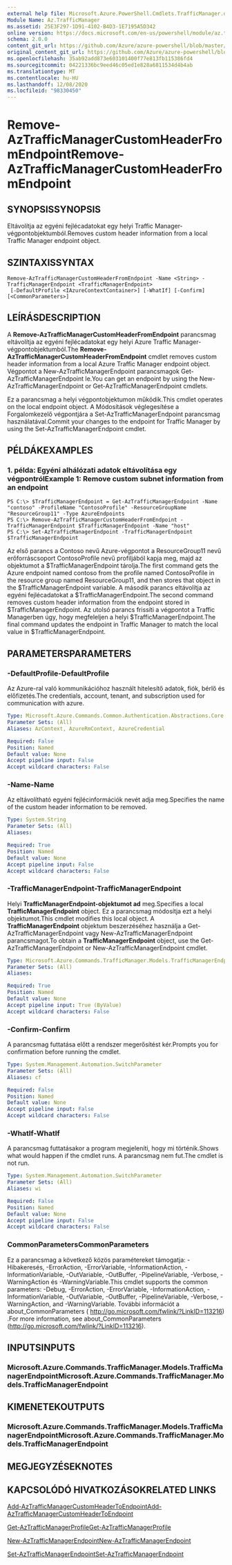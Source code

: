 ```yaml
---
external help file: Microsoft.Azure.PowerShell.Cmdlets.TrafficManager.dll-Help.xml
Module Name: Az.TrafficManager
ms.assetid: 25E3F297-1D91-4102-B4D3-1E7195A5D342
online version: https://docs.microsoft.com/en-us/powershell/module/az.trafficmanager/remove-aztrafficmanagercustomheaderfromendpoint
schema: 2.0.0
content_git_url: https://github.com/Azure/azure-powershell/blob/master/src/TrafficManager/TrafficManager/help/Remove-AzTrafficManagerCustomHeaderFromEndpoint.md
original_content_git_url: https://github.com/Azure/azure-powershell/blob/master/src/TrafficManager/TrafficManager/help/Remove-AzTrafficManagerCustomHeaderFromEndpoint.md
ms.openlocfilehash: 35ab92add873e603101400f77e813fb115386fd4
ms.sourcegitcommit: 04221336bc9eed46c05ed1e828a6811534d4b4ab
ms.translationtype: MT
ms.contentlocale: hu-HU
ms.lasthandoff: 12/08/2020
ms.locfileid: "98330450"
---
```

# <span data-ttu-id="73bf2-101">Remove-AzTrafficManagerCustomHeaderFromEndpoint</span><span class="sxs-lookup"><span data-stu-id="73bf2-101">Remove-AzTrafficManagerCustomHeaderFromEndpoint</span></span>

## <span data-ttu-id="73bf2-102">SYNOPSIS</span><span class="sxs-lookup"><span data-stu-id="73bf2-102">SYNOPSIS</span></span>
<span data-ttu-id="73bf2-103">Eltávolítja az egyéni fejlécadatokat egy helyi Traffic Manager-végpontobjektumból.</span><span class="sxs-lookup"><span data-stu-id="73bf2-103">Removes custom header information from a local Traffic Manager endpoint object.</span></span>

## <span data-ttu-id="73bf2-104">SZINTAXIS</span><span class="sxs-lookup"><span data-stu-id="73bf2-104">SYNTAX</span></span>

```
Remove-AzTrafficManagerCustomHeaderFromEndpoint -Name <String> -TrafficManagerEndpoint <TrafficManagerEndpoint>
 [-DefaultProfile <IAzureContextContainer>] [-WhatIf] [-Confirm] [<CommonParameters>]
```

## <span data-ttu-id="73bf2-105">LEÍRÁS</span><span class="sxs-lookup"><span data-stu-id="73bf2-105">DESCRIPTION</span></span>
<span data-ttu-id="73bf2-106">A **Remove-AzTrafficManagerCustomHeaderFromEndpoint** parancsmag eltávolítja az egyéni fejlécadatokat egy helyi Azure Traffic Manager-végpontobjektumból.</span><span class="sxs-lookup"><span data-stu-id="73bf2-106">The **Remove-AzTrafficManagerCustomHeaderFromEndpoint** cmdlet removes custom header information from a local Azure Traffic Manager endpoint object.</span></span>
<span data-ttu-id="73bf2-107">Végpontot a New-AzTrafficManagerEndpoint parancsmagok Get-AzTrafficManagerEndpoint le.</span><span class="sxs-lookup"><span data-stu-id="73bf2-107">You can get an endpoint by using the New-AzTrafficManagerEndpoint or Get-AzTrafficManagerEndpoint cmdlets.</span></span>

<span data-ttu-id="73bf2-108">Ez a parancsmag a helyi végpontobjektumon működik.</span><span class="sxs-lookup"><span data-stu-id="73bf2-108">This cmdlet operates on the local endpoint object.</span></span>
<span data-ttu-id="73bf2-109">A Módosítások véglegesítése a Forgalomkezelő végpontjára a Set-AzTrafficManagerEndpoint parancsmag használatával.</span><span class="sxs-lookup"><span data-stu-id="73bf2-109">Commit your changes to the endpoint for Traffic Manager by using the Set-AzTrafficManagerEndpoint cmdlet.</span></span>

## <span data-ttu-id="73bf2-110">PÉLDÁK</span><span class="sxs-lookup"><span data-stu-id="73bf2-110">EXAMPLES</span></span>

### <span data-ttu-id="73bf2-111">1. példa: Egyéni alhálózati adatok eltávolítása egy végpontról</span><span class="sxs-lookup"><span data-stu-id="73bf2-111">Example 1: Remove custom subnet information from an endpoint</span></span>
```
PS C:\> $TrafficManagerEndpoint = Get-AzTrafficManagerEndpoint -Name "contoso" -ProfileName "ContosoProfile" -ResourceGroupName "ResourceGroup11" -Type AzureEndpoints
PS C:\> Remove-AzTrafficManagerCustomHeaderFromEndpoint -TrafficManagerEndpoint $TrafficManagerEndpoint -Name "host"
PS C:\> Set-AzTrafficManagerEndpoint -TrafficManagerEndpoint $TrafficManagerEndpoint
```

<span data-ttu-id="73bf2-112">Az első parancs a Contoso nevű Azure-végpontot a ResourceGroup11 nevű erőforráscsoport ContosoProfile nevű profiljából kapja meg, majd az objektumot a $TrafficManagerEndpoint tárolja.</span><span class="sxs-lookup"><span data-stu-id="73bf2-112">The first command gets the Azure endpoint named contoso from the profile named ContosoProfile in the resource group named ResourceGroup11, and then stores that object in the $TrafficManagerEndpoint variable.</span></span>
<span data-ttu-id="73bf2-113">A második parancs eltávolítja az egyéni fejlécadatokat a $TrafficManagerEndpoint.</span><span class="sxs-lookup"><span data-stu-id="73bf2-113">The second command removes custom header information from the endpoint stored in $TrafficManagerEndpoint.</span></span>
<span data-ttu-id="73bf2-114">Az utolsó parancs frissíti a végpontot a Traffic Managerben úgy, hogy megfeleljen a helyi $TrafficManagerEndpoint.</span><span class="sxs-lookup"><span data-stu-id="73bf2-114">The final command updates the endpoint in Traffic Manager to match the local value in $TrafficManagerEndpoint.</span></span>

## <span data-ttu-id="73bf2-115">PARAMETERS</span><span class="sxs-lookup"><span data-stu-id="73bf2-115">PARAMETERS</span></span>

### <span data-ttu-id="73bf2-116">-DefaultProfile</span><span class="sxs-lookup"><span data-stu-id="73bf2-116">-DefaultProfile</span></span>
<span data-ttu-id="73bf2-117">Az Azure-ral való kommunikációhoz használt hitelesítő adatok, fiók, bérlő és előfizetés.</span><span class="sxs-lookup"><span data-stu-id="73bf2-117">The credentials, account, tenant, and subscription used for communication with azure.</span></span>

```yaml
Type: Microsoft.Azure.Commands.Common.Authentication.Abstractions.Core.IAzureContextContainer
Parameter Sets: (All)
Aliases: AzContext, AzureRmContext, AzureCredential

Required: False
Position: Named
Default value: None
Accept pipeline input: False
Accept wildcard characters: False
```

### <span data-ttu-id="73bf2-118">-Name</span><span class="sxs-lookup"><span data-stu-id="73bf2-118">-Name</span></span>
<span data-ttu-id="73bf2-119">Az eltávolítható egyéni fejlécinformációk nevét adja meg.</span><span class="sxs-lookup"><span data-stu-id="73bf2-119">Specifies the name of the custom header information to be removed.</span></span>

```yaml
Type: System.String
Parameter Sets: (All)
Aliases:

Required: True
Position: Named
Default value: None
Accept pipeline input: False
Accept wildcard characters: False
```

### <span data-ttu-id="73bf2-120">-TrafficManagerEndpoint</span><span class="sxs-lookup"><span data-stu-id="73bf2-120">-TrafficManagerEndpoint</span></span>
<span data-ttu-id="73bf2-121">Helyi **TrafficManagerEndpoint-objektumot ad** meg.</span><span class="sxs-lookup"><span data-stu-id="73bf2-121">Specifies a local **TrafficManagerEndpoint** object.</span></span>
<span data-ttu-id="73bf2-122">Ez a parancsmag módosítja ezt a helyi objektumot.</span><span class="sxs-lookup"><span data-stu-id="73bf2-122">This cmdlet modifies this local object.</span></span>
<span data-ttu-id="73bf2-123">A **TrafficManagerEndpoint** objektum beszerzéséhez használja a Get-AzTrafficManagerEndpoint vagy New-AzTrafficManagerEndpoint parancsmagot.</span><span class="sxs-lookup"><span data-stu-id="73bf2-123">To obtain a **TrafficManagerEndpoint** object, use the Get-AzTrafficManagerEndpoint or New-AzTrafficManagerEndpoint cmdlet.</span></span>

```yaml
Type: Microsoft.Azure.Commands.TrafficManager.Models.TrafficManagerEndpoint
Parameter Sets: (All)
Aliases:

Required: True
Position: Named
Default value: None
Accept pipeline input: True (ByValue)
Accept wildcard characters: False
```

### <span data-ttu-id="73bf2-124">-Confirm</span><span class="sxs-lookup"><span data-stu-id="73bf2-124">-Confirm</span></span>
<span data-ttu-id="73bf2-125">A parancsmag futtatása előtt a rendszer megerősítést kér.</span><span class="sxs-lookup"><span data-stu-id="73bf2-125">Prompts you for confirmation before running the cmdlet.</span></span>

```yaml
Type: System.Management.Automation.SwitchParameter
Parameter Sets: (All)
Aliases: cf

Required: False
Position: Named
Default value: None
Accept pipeline input: False
Accept wildcard characters: False
```

### <span data-ttu-id="73bf2-126">-WhatIf</span><span class="sxs-lookup"><span data-stu-id="73bf2-126">-WhatIf</span></span>
<span data-ttu-id="73bf2-127">A parancsmag futtatásakor a program megjeleníti, hogy mi történik.</span><span class="sxs-lookup"><span data-stu-id="73bf2-127">Shows what would happen if the cmdlet runs.</span></span> <span data-ttu-id="73bf2-128">A parancsmag nem fut.</span><span class="sxs-lookup"><span data-stu-id="73bf2-128">The cmdlet is not run.</span></span>

```yaml
Type: System.Management.Automation.SwitchParameter
Parameter Sets: (All)
Aliases: wi

Required: False
Position: Named
Default value: None
Accept pipeline input: False
Accept wildcard characters: False
```

### <span data-ttu-id="73bf2-129">CommonParameters</span><span class="sxs-lookup"><span data-stu-id="73bf2-129">CommonParameters</span></span>
<span data-ttu-id="73bf2-130">Ez a parancsmag a következő közös paramétereket támogatja: -Hibakeresés, -ErrorAction, -ErrorVariable, -InformationAction, -InformationVariable, -OutVariable, -OutBuffer, -PipelineVariable, -Verbose, -WarningAction és -WarningVariable.</span><span class="sxs-lookup"><span data-stu-id="73bf2-130">This cmdlet supports the common parameters: -Debug, -ErrorAction, -ErrorVariable, -InformationAction, -InformationVariable, -OutVariable, -OutBuffer, -PipelineVariable, -Verbose, -WarningAction, and -WarningVariable.</span></span> <span data-ttu-id="73bf2-131">További információt a about_CommonParameters ( http://go.microsoft.com/fwlink/?LinkID=113216) .</span><span class="sxs-lookup"><span data-stu-id="73bf2-131">For more information, see about_CommonParameters (http://go.microsoft.com/fwlink/?LinkID=113216).</span></span>

## <span data-ttu-id="73bf2-132">INPUTS</span><span class="sxs-lookup"><span data-stu-id="73bf2-132">INPUTS</span></span>

### <span data-ttu-id="73bf2-133">Microsoft.Azure.Commands.TrafficManager.Models.TrafficManagerEndpoint</span><span class="sxs-lookup"><span data-stu-id="73bf2-133">Microsoft.Azure.Commands.TrafficManager.Models.TrafficManagerEndpoint</span></span>

## <span data-ttu-id="73bf2-134">KIMENETEK</span><span class="sxs-lookup"><span data-stu-id="73bf2-134">OUTPUTS</span></span>

### <span data-ttu-id="73bf2-135">Microsoft.Azure.Commands.TrafficManager.Models.TrafficManagerEndpoint</span><span class="sxs-lookup"><span data-stu-id="73bf2-135">Microsoft.Azure.Commands.TrafficManager.Models.TrafficManagerEndpoint</span></span>

## <span data-ttu-id="73bf2-136">MEGJEGYZÉSEK</span><span class="sxs-lookup"><span data-stu-id="73bf2-136">NOTES</span></span>

## <span data-ttu-id="73bf2-137">KAPCSOLÓDÓ HIVATKOZÁSOK</span><span class="sxs-lookup"><span data-stu-id="73bf2-137">RELATED LINKS</span></span>

[<span data-ttu-id="73bf2-138">Add-AzTrafficManagerCustomHeaderToEndpoint</span><span class="sxs-lookup"><span data-stu-id="73bf2-138">Add-AzTrafficManagerCustomHeaderToEndpoint</span></span>](./Add-AzTrafficManagerCustomHeaderToEndpoint.md)

[<span data-ttu-id="73bf2-139">Get-AzTrafficManagerProfile</span><span class="sxs-lookup"><span data-stu-id="73bf2-139">Get-AzTrafficManagerProfile</span></span>](./Get-AzTrafficManagerEndpoint.md)

[<span data-ttu-id="73bf2-140">New-AzTrafficManagerEndpoint</span><span class="sxs-lookup"><span data-stu-id="73bf2-140">New-AzTrafficManagerEndpoint</span></span>](./New-AzTrafficManagerEndpoint.md)

[<span data-ttu-id="73bf2-141">Set-AzTrafficManagerEndpoint</span><span class="sxs-lookup"><span data-stu-id="73bf2-141">Set-AzTrafficManagerEndpoint</span></span>](./Set-AzTrafficManagerEndpoint.md)
